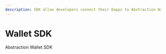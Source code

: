 ```yaml
---
description: SDK allow developers connect their Dapps to Abstraction Wallet via EIP-6963
---
```


# Wallet SDK

Abstraction Wallet SDK
